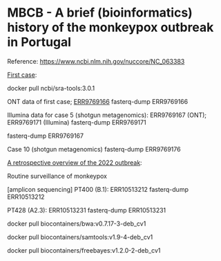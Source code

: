 # MBCB - A brief (bioinformatics) history of the monkeypox outbreak in Portugal

Reference: 
https://www.ncbi.nlm.nih.gov/nuccore/NC_063383


[First case](https://doi.org/10.1038/s41591-022-01907-y):

docker pull ncbi/sra-tools:3.0.1

ONT data of first case; [ERR9769166](ftp://ftp.sra.ebi.ac.uk/vol1/fastq/ERR976/006/ERR9769166/ERR9769166.fastq.gz)
fasterq-dump ERR9769166

Illumina data for case 5 (shotgun metagenomics): ERR9769167 (ONT); ERR9769171 (Illumina) 
fasterq-dump ERR9769171

fasterq-dump ERR9769167

Case 10 (shotgun metagenomics)
fasterq-dump ERR9769176

[A retrospective overview of the 2022 outbreak](https://doi.org/10.1038/s41591-023-02542-x):

Routine surveillance of monkeypox 

[amplicon sequencing]
PT400 (B.1): ERR10513212
fasterq-dump ERR10513212

PT428 (A2.3): ERR10513231
fasterq-dump ERR10513231


docker pull biocontainers/bwa:v0.7.17-3-deb_cv1

docker pull biocontainers/samtools:v1.9-4-deb_cv1

docker pull biocontainers/freebayes:v1.2.0-2-deb_cv1




